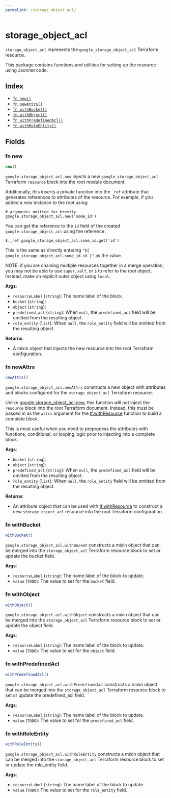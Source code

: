 ```yaml
---
permalink: /storage_object_acl/
---
```


# storage_object_acl

`storage_object_acl` represents the `google_storage_object_acl` Terraform resource.



This package contains functions and utilities for setting up the resource using Jsonnet code.


## Index

* [`fn new()`](#fn-new)
* [`fn newAttrs()`](#fn-newattrs)
* [`fn withBucket()`](#fn-withbucket)
* [`fn withObject()`](#fn-withobject)
* [`fn withPredefinedAcl()`](#fn-withpredefinedacl)
* [`fn withRoleEntity()`](#fn-withroleentity)

## Fields

### fn new

```ts
new()
```


`google.storage_object_acl.new` injects a new `google_storage_object_acl` Terraform `resource`
block into the root module document.

Additionally, this inserts a private function into the `_ref` attribute that generates references to attributes of the
resource. For example, if you added a new instance to the root using:

    # arguments omitted for brevity
    google.storage_object_acl.new('some_id')

You can get the reference to the `id` field of the created `google.storage_object_acl` using the reference:

    $._ref.google_storage_object_acl.some_id.get('id')

This is the same as directly entering `"${ google_storage_object_acl.some_id.id }"` as the value.

NOTE: if you are chaining multiple resources together in a merge operation, you may not be able to use `super`, `self`,
or `$` to refer to the root object. Instead, make an explicit outer object using `local`.

**Args**:
  - `resourceLabel` (`string`): The name label of the block.
  - `bucket` (`string`): 
  - `object` (`string`): 
  - `predefined_acl` (`string`):  When `null`, the `predefined_acl` field will be omitted from the resulting object.
  - `role_entity` (`list`):  When `null`, the `role_entity` field will be omitted from the resulting object.

**Returns**:
- A mixin object that injects the new resource into the root Terraform configuration.


### fn newAttrs

```ts
newAttrs()
```


`google.storage_object_acl.newAttrs` constructs a new object with attributes and blocks configured for the `storage_object_acl`
Terraform resource.

Unlike [google.storage_object_acl.new](#fn-storageobjectaclnew), this function will not inject the `resource`
block into the root Terraform document. Instead, this must be passed in as the `attrs` argument for the
[tf.withResource](https://github.com/tf-libsonnet/core/tree/main/docs#fn-withresource) function to build a complete block.

This is most useful when you need to preprocess the attributes with functions, conditional, or looping logic prior to
injecting into a complete block.

**Args**:
  - `bucket` (`string`): 
  - `object` (`string`): 
  - `predefined_acl` (`string`):  When `null`, the `predefined_acl` field will be omitted from the resulting object.
  - `role_entity` (`list`):  When `null`, the `role_entity` field will be omitted from the resulting object.

**Returns**:
  - An attribute object that can be used with [tf.withResource](https://github.com/tf-libsonnet/core/tree/main/docs#fn-withresource) to construct a new `storage_object_acl` resource into the root Terraform configuration.


### fn withBucket

```ts
withBucket()
```

`google.storage_object_acl.withBucket` constructs a mixin object that can be merged into the `storage_object_acl`
Terraform resource block to set or update the bucket field.



**Args**:
  - `resourceLabel` (`string`): The name label of the block to update.
  - `value` (`TODO`): The value to set for the `bucket` field.


### fn withObject

```ts
withObject()
```

`google.storage_object_acl.withObject` constructs a mixin object that can be merged into the `storage_object_acl`
Terraform resource block to set or update the object field.



**Args**:
  - `resourceLabel` (`string`): The name label of the block to update.
  - `value` (`TODO`): The value to set for the `object` field.


### fn withPredefinedAcl

```ts
withPredefinedAcl()
```

`google.storage_object_acl.withPredefinedAcl` constructs a mixin object that can be merged into the `storage_object_acl`
Terraform resource block to set or update the predefined_acl field.



**Args**:
  - `resourceLabel` (`string`): The name label of the block to update.
  - `value` (`TODO`): The value to set for the `predefined_acl` field.


### fn withRoleEntity

```ts
withRoleEntity()
```

`google.storage_object_acl.withRoleEntity` constructs a mixin object that can be merged into the `storage_object_acl`
Terraform resource block to set or update the role_entity field.



**Args**:
  - `resourceLabel` (`string`): The name label of the block to update.
  - `value` (`TODO`): The value to set for the `role_entity` field.
